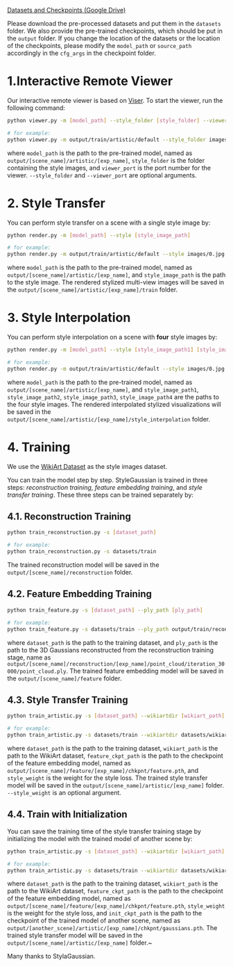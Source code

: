[Datasets and Checkpoints (Google Drive)](https://drive.google.com/drive/folders/1xHGXniVL3nh6G7pKDkZR1SJlfvo4YB1J?usp=sharing)

Please download the pre-processed datasets and put them in the `datasets` folder. We also provide the pre-trained checkpoints, which should be put in the `output` folder. If you change the location of the datasets or the location of the checkpoints, please modify the `model_path` or `source_path` accordingly in the `cfg_args` in the checkpoint folder.

# 1.Interactive Remote Viewer
Our interactive remote viewer is based on [Viser](https://github.com/nerfstudio-project/viser). To start the viewer, run the following command:
```bash
python viewer.py -m [model_path] --style_folder [style_folder] --viewer_port [viewer_port]

# for example:
python viewer.py -m output/train/artistic/default --style_folder images --viewer_port 8080
```
where `model_path` is the path to the pre-trained model, named as `output/[scene_name]/artistic/[exp_name]`, `style_folder` is the folder containing the style images, and `viewer_port` is the port number for the viewer. `--style_folder` and `--viewer_port` are optional arguments.

# 2. Style Transfer
You can perform style transfer on a scene with a single style image by:
```bash
python render.py -m [model_path] --style [style_image_path] 

# for example:
python render.py -m output/train/artistic/default --style images/0.jpg
```
where `model_path` is the path to the pre-trained model, named as `output/[scene_name]/artistic/[exp_name]`, and `style_image_path` is the path to the style image. The rendered stylized multi-view images will be saved in the `output/[scene_name]/artistic/[exp_name]/train` folder.

# 3. Style Interpolation
You can perform style interpolation on a scene with **four** style images by:
```bash
python render.py -m [model_path] --style [style_image_path1] [style_image_path2] [style_image_path3] [style_image_path4]

# for example:
python render.py -m output/train/artistic/default --style images/0.jpg images/1.jpg images/2.jpg images/3.jpg
```
where `model_path` is the path to the pre-trained model, named as `output/[scene_name]/artistic/[exp_name]`, and `style_image_path1`, `style_image_path2`, `style_image_path3`, `style_image_path4` are the paths to the four style images. The rendered interpolated stylized visualizations will be saved in the `output/[scene_name]/artistic/[exp_name]/style_interpolation` folder.


# 4. Training
We use the [WikiArt Dataset](https://www.kaggle.com/datasets/ipythonx/wikiart-gangogh-creating-art-gan) as the style images dataset.

You can train the model step by step. StyleGaussian is trained in three steps: *reconstruction training*, *feature embedding training*, and *style transfer training*. These three steps can be trained separately by:

## 4.1. Reconstruction Training
```bash
python train_reconstruction.py -s [dataset_path]

# for example:
python train_reconstruction.py -s datasets/train
```
The trained reconstruction model will be saved in the `output/[scene_name]/reconstruction` folder.

## 4.2. Feature Embedding Training
```bash
python train_feature.py -s [dataset_path] --ply_path [ply_path]

# for example:
python train_feature.py -s datasets/train --ply_path output/train/reconstruction/default/point_cloud/iteration_30000/point_cloud.ply
```
where `dataset_path` is the path to the training dataset, and `ply_path` is the path to the 3D Gaussians reconstructed from the reconstruction training stage, name as `output/[scene_name]/reconstruction/[exp_name]/point_cloud/iteration_30000/point_cloud.ply`. The trained feature embedding model will be saved in the `output/[scene_name]/feature` folder.


## 4.3. Style Transfer Training
```bash
python train_artistic.py -s [dataset_path] --wikiartdir [wikiart_path] --ckpt_path [feature_ckpt_path] --style_weight [style_weight] 

# for example:
python train_artistic.py -s datasets/train --wikiartdir datasets/wikiart --ckpt_path output/train/feature/default/chkpnt/feature.pth --style_weight 10
```
where `dataset_path` is the path to the training dataset, `wikiart_path` is the path to the WikiArt dataset, `feature_ckpt_path` is the path to the checkpoint of the feature embedding model, named as `output/[scene_name]/feature/[exp_name]/chkpnt/feature.pth`, and `style_weight` is the weight for the style loss. The trained style transfer model will be saved in the `output/[scene_name]/artistic/[exp_name]` folder. `--style_weight` is an optional argument.

## 4.4. Train with Initialization
You can save the training time of the style transfer training stage by initializing the model with the trained model of another scene by:
```bash
python train_artistic.py -s [dataset_path] --wikiartdir [wikiart_path] --ckpt_path [feature_ckpt_path] --style_weight [style_weight] --decoder_path [init_ckpt_path]

# for example:
python train_artistic.py -s datasets/train --wikiartdir datasets/wikiart --ckpt_path output/train/feature/default/chkpnt/feature.pth --style_weight 10 --decoder_path output/truck/artistic/default/chkpnt/gaussians.pth
```
where `dataset_path` is the path to the training dataset, `wikiart_path` is the path to the WikiArt dataset, `feature_ckpt_path` is the path to the checkpoint of the feature embedding model, named as `output/[scene_name]/feature/[exp_name]/chkpnt/feature.pth`, `style_weight` is the weight for the style loss, and `init_ckpt_path` is the path to the checkpoint of the trained model of another scene, named as `output/[another_scene]/artistic/[exp_name]/chkpnt/gaussians.pth`. The trained style transfer model will be saved in the `output/[scene_name]/artistic/[exp_name]` folder.~

Many thanks to StylaGaussian.
